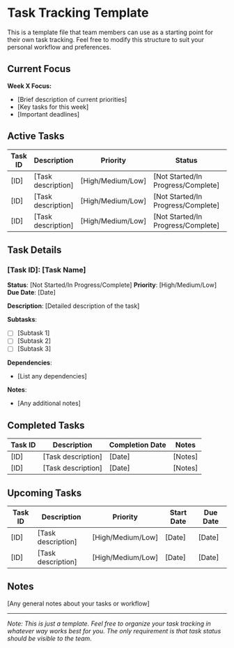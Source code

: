 # Task Tracking Template

This is a template file that team members can use as a starting point for their own task tracking. Feel free to modify this structure to suit your personal workflow and preferences.

## Current Focus

**Week X Focus:**
- [Brief description of current priorities]
- [Key tasks for this week]
- [Important deadlines]

## Active Tasks

| Task ID | Description | Priority | Status | Due Date | Notes |
|---------|-------------|----------|--------|----------|-------|
| [ID] | [Task description] | [High/Medium/Low] | [Not Started/In Progress/Complete] | [Date] | [Notes] |
| [ID] | [Task description] | [High/Medium/Low] | [Not Started/In Progress/Complete] | [Date] | [Notes] |
| [ID] | [Task description] | [High/Medium/Low] | [Not Started/In Progress/Complete] | [Date] | [Notes] |

## Task Details

### [Task ID]: [Task Name]

**Status**: [Not Started/In Progress/Complete]
**Priority**: [High/Medium/Low]
**Due Date**: [Date]

**Description**:
[Detailed description of the task]

**Subtasks**:
- [ ] [Subtask 1]
- [ ] [Subtask 2]
- [ ] [Subtask 3]

**Dependencies**:
- [List any dependencies]

**Notes**:
- [Any additional notes]

## Completed Tasks

| Task ID | Description | Completion Date | Notes |
|---------|-------------|-----------------|-------|
| [ID] | [Task description] | [Date] | [Notes] |
| [ID] | [Task description] | [Date] | [Notes] |

## Upcoming Tasks

| Task ID | Description | Priority | Start Date | Due Date |
|---------|-------------|----------|------------|----------|
| [ID] | [Task description] | [High/Medium/Low] | [Date] | [Date] |
| [ID] | [Task description] | [High/Medium/Low] | [Date] | [Date] |

## Notes

[Any general notes about your tasks or workflow]

---

*Note: This is just a template. Feel free to organize your task tracking in whatever way works best for you. The only requirement is that task status should be visible to the team.* 